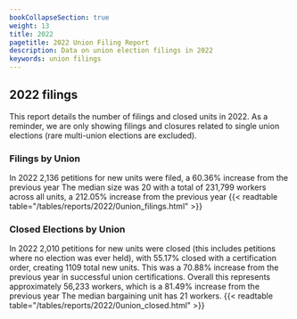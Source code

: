 ```yaml
---
bookCollapseSection: true
weight: 13
title: 2022
pagetitle: 2022 Union Filing Report
description: Data on union election filings in 2022
keywords: union filings
---
```


## 2022 filings

This report details the number of filings and closed units in 2022. As a reminder, we are only showing filings and closures related to single union elections (rare multi-union elections are excluded).

### Filings by Union
In 2022 2,136 petitions for new units were filed, a 60.36% increase from the previous year The median size was 20 with a total of 231,799 workers across all units, a 212.05% increase from the previous year
{{< readtable table="/tables/reports/2022/0union_filings.html" >}}

### Closed Elections by Union
In 2022 2,010 petitions for new units were closed (this includes petitions where no election was ever held), with 55.17% closed with a certification order, creating 1109 total new units. This was a 70.88% increase from the previous year in successful union certifications. Overall this represents approximately 56,233 workers, which is a 81.49% increase from the previous year The median bargaining unit has 21 workers.
{{< readtable table="/tables/reports/2022/0union_closed.html" >}}
